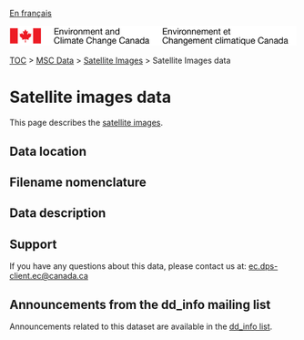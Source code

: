 [En français](readme_satellite-images-datamart_fr.md)

![ECCC logo](../../docs/img_eccc-logo.png)

[TOC](../../docs/readme_en.md) > [MSC Data](../../docs/msc-data/readme_en.md) > [Satellite Images](readme_satellite-images_en.md) > Satellite Images data

# Satellite images data

This page describes the [satellite images](readme_satellite-images_en.md).

## Data location 


## Filename nomenclature 


## Data description 


## Support

If you have any questions about this data, please contact us at: ec.dps-client.ec@canada.ca

## Announcements from the dd_info mailing list 

Announcements related to this dataset are available in the [dd_info list](https://lists.ec.gc.ca/cgi-bin/mailman/listinfo/dd_info).




